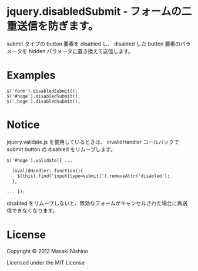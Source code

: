 # jquery.disabledSubmit - フォームの二重送信を防ぎます。 

submit タイプの button 要素を disabled し、
disabled した button 要素のパラメータを hidden パラメータに置き換えて送信します。


# Examples

    $('form').disabledSubmit();
    $('#hoge').disabledSubmit();
    $('.hoge').disabledSubmit();

# Notice

jquery.validate.js を使用しているときは、
invalidHandler コールバックで submit button の disabled をリムーブします。

    $('#hoge').validate({ ...

      invalidHandler: function(){
        $(this).find('input[type=submit]').removeAttr('disabled');
      },
    
    ... });

disabled をリムーブしないと、無効なフォームがキャンセルされた場合に再送信できなくなります。

# License

Copyright © 2012 Masaki Nishino

Licensed under the MIT License